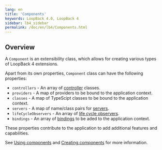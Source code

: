 ```yaml
---
lang: en
title: 'Components'
keywords: LoopBack 4.0, LoopBack 4
sidebar: lb4_sidebar
permalink: /doc/en/lb4/Components.html
---
```


## Overview

A `Component` is an extensibility class, which allows for creating various types
of LoopBack 4 extensions.

Apart from its own properties, `Component` class can have the following
properties:

- `controllers` - An array of [controller](Controllers.md) classes.
- `providers` - A map of providers to be bound to the application context.
- `classes` - A map of TypeScipt classes to be bound to the application context.
- `servers` - A map of name/class pairs for [servers](Server.md).
- `lifeCycleObservers` - An array of [life cycle observers](Life-cycle.md).
- `bindings` - An array of [bindings](Bindings.md) to be aded to the application
  context.

These properties contribute to the application to add additional features and
capabilities.

See [Using components](Using-components.md) and
[Creating components](Creating-components.md) for more information.
